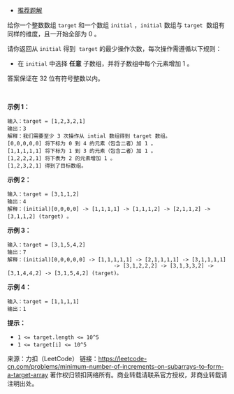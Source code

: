 * [推荐题解](https://leetcode-cn.com/problems/minimum-number-of-increments-on-subarrays-to-form-a-target-array/solution/sui-ran-dai-ma-zhi-you-wu-xing-dan-zheng-ming-qi-l/)

给你一个整数数组 ```target``` 和一个数组 ```initial``` ，```initial``` 数组与 ```target```  数组有同样的维度，且一开始全部为 0 。

请你返回从 ```initial``` 得到  ```target``` 的最少操作次数，每次操作需遵循以下规则：

* 在 ```initial``` 中选择 **任意** 子数组，并将子数组中每个元素增加 1 。

答案保证在 32 位有符号整数以内。

 

**示例 1：**
```
输入：target = [1,2,3,2,1]
输出：3
解释：我们需要至少 3 次操作从 intial 数组得到 target 数组。
[0,0,0,0,0] 将下标为 0 到 4 的元素（包含二者）加 1 。
[1,1,1,1,1] 将下标为 1 到 3 的元素（包含二者）加 1 。
[1,2,2,2,1] 将下表为 2 的元素增加 1 。
[1,2,3,2,1] 得到了目标数组。
```
**示例 2：**
```
输入：target = [3,1,1,2]
输出：4
解释：(initial)[0,0,0,0] -> [1,1,1,1] -> [1,1,1,2] -> [2,1,1,2] -> [3,1,1,2] (target) 。
```
**示例 3：**
```
输入：target = [3,1,5,4,2]
输出：7
解释：(initial)[0,0,0,0,0] -> [1,1,1,1,1] -> [2,1,1,1,1] -> [3,1,1,1,1] 
                                  -> [3,1,2,2,2] -> [3,1,3,3,2] -> [3,1,4,4,2] -> [3,1,5,4,2] (target)。
```
**示例 4：**
```
输入：target = [1,1,1,1]
输出：1
```

**提示：**

* ```1 <= target.length <= 10^5```
* ```1 <= target[i] <= 10^5```

来源：力扣（LeetCode）
链接：https://leetcode-cn.com/problems/minimum-number-of-increments-on-subarrays-to-form-a-target-array
著作权归领扣网络所有。商业转载请联系官方授权，非商业转载请注明出处。
